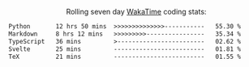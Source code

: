 <p align="center">Rolling seven day <a href="https://wakatime.com/@syrkis"/>WakaTime</a> coding stats:</p>
<!--START_SECTION:waka-->

```txt
Python       12 hrs 50 mins  >>>>>>>>>>>>>>-----------   55.30 %
Markdown     8 hrs 12 mins   >>>>>>>>>----------------   35.34 %
TypeScript   36 mins         >------------------------   02.62 %
Svelte       25 mins         -------------------------   01.81 %
TeX          21 mins         -------------------------   01.55 %
```

<!--END_SECTION:waka-->
